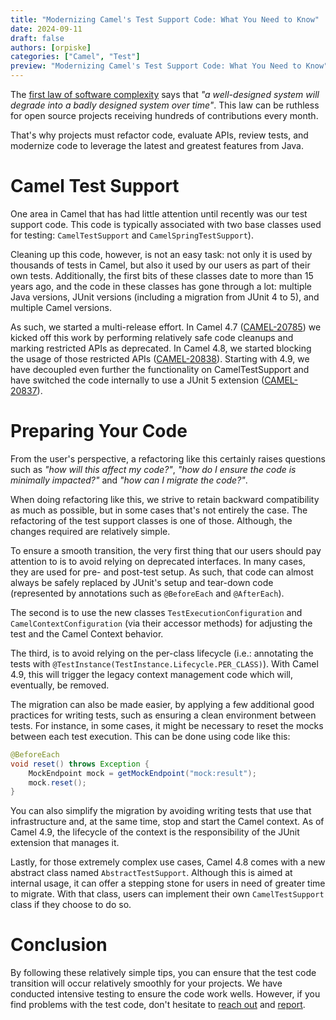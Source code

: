 ```yaml
---
title: "Modernizing Camel's Test Support Code: What You Need to Know"
date: 2024-09-11
draft: false
authors: [orpiske]
categories: ["Camel", "Test"]
preview: "Modernizing Camel's Test Support Code: What You Need to Know"
---
```


The [first law of software complexity](https://maheshba.bitbucket.io/blog/2024/05/08/2024-ThreeLaws.html) says that _"a well-designed system will degrade into a badly designed system over time"_. 
This law can be ruthless for open source projects receiving hundreds of contributions every month.

That's why projects must refactor code, evaluate APIs, review tests, and modernize code to leverage the latest and greatest features from Java.

# Camel Test Support

One area in Camel that has had little attention until recently was our test support code. 
This code is typically associated with two base classes used for testing: `CamelTestSupport` and `CamelSpringTestSupport`).

Cleaning up this code, however, is not an easy task: not only it is used by thousands of tests in Camel, but also it used by our users as part of their own tests. 
Additionally, the first bits of these classes date to more than 15 years ago, and the code in these classes has gone through a lot: multiple Java versions, JUnit versions (including a migration from JUnit 4 to 5), 
and multiple Camel versions.

As such, we started a multi-release effort. 
In Camel 4.7 ([CAMEL-20785](https://issues.apache.org/jira/browse/CAMEL-20785)) we kicked off this work by performing relatively safe code cleanups and marking restricted APIs as deprecated. 
In Camel 4.8, we started blocking the usage of those restricted APIs ([CAMEL-20838](https://issues.apache.org/jira/browse/CAMEL-20838)). 
Starting with 4.9, we have decoupled even further the functionality on CamelTestSupport and have switched the code internally to use a JUnit 5 extension ([CAMEL-20837](https://issues.apache.org/jira/browse/CAMEL-20837)).

# Preparing Your Code

From the user's perspective, a refactoring like this certainly raises questions such as _"how will this affect my code?"_, 
_"how do I ensure the code is minimally impacted?"_ and _"how can I migrate the code?"_.

When doing refactoring like this, we strive to retain backward compatibility as much as possible, but in some cases that's not entirely the case. 
The refactoring of the test support classes is one of those. Although, the changes required are relatively simple.

To ensure a smooth transition, the very first thing that our users should pay attention to is to avoid relying on deprecated interfaces. 
In many cases, they are used for pre- and post-test setup. 
As such, that code can almost always be safely replaced by JUnit's setup and tear-down code (represented by annotations such as `@BeforeEach` and `@AfterEach`). 

The second is to use the new classes `TestExecutionConfiguration` and `CamelContextConfiguration` (via their accessor methods) 
for adjusting the test and the Camel Context behavior. 

The third, is to avoid relying on the per-class lifecycle (i.e.: annotating the tests with `@TestInstance(TestInstance.Lifecycle.PER_CLASS)`). 
With Camel 4.9, this will trigger the legacy context management code which will, eventually, be removed.

The migration can also be made easier, by applying a few additional good practices for writing tests, such as ensuring a clean environment between tests. 
For instance, in some cases, it might be necessary to reset the mocks between each test execution.
This can be done using code like this:

```java
@BeforeEach
void reset() throws Exception {
    MockEndpoint mock = getMockEndpoint("mock:result");
    mock.reset();
}
```

You can also simplify the migration by avoiding writing tests that use that infrastructure and, at the same time, stop and start the Camel context. 
As of Camel 4.9, the lifecycle of the context is the responsibility of the JUnit extension that manages it.

Lastly, for those extremely complex use cases, Camel 4.8 comes with a new abstract class named `AbstractTestSupport`.
Although this is aimed at internal usage, it can offer a stepping stone for users in need of greater time to migrate.
With that class, users can implement their own `CamelTestSupport` class if they choose to do so.

# Conclusion

By following these relatively simple tips, you can ensure that the test code transition will occur relatively smoothly for your projects.
We have conducted intensive testing to ensure the code work wells. 
However, if you find problems with the test code, don't hesitate to [reach out](https://camel.zulipchat.com) and [report](https://issues.apache.org/jira/projects/CAMEL/issues/).